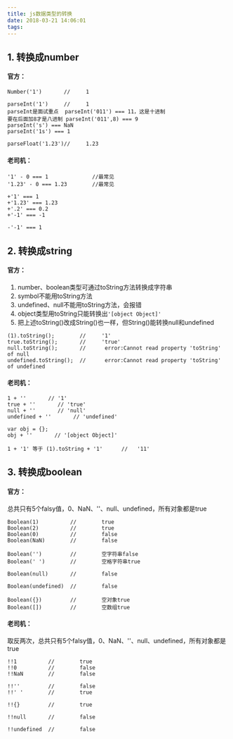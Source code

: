 ```yaml
---
title: js数据类型的转换
date: 2018-03-21 14:06:01
tags:
---
```

## 1. 转换成number
#### 官方：
```
Number('1')       //     1

parseInt('1')     //     1  
parseInt是面试重点  parseInt('011') === 11，这是十进制
要在后面加8才是八进制 parseInt('011',8) === 9
parseInt('s') === NaN
parseInt('1s') === 1

parseFloat('1.23')//     1.23
```

#### 老司机：
```
'1' - 0 === 1              //最常见
'1.23' - 0 === 1.23        //最常见

+'1' === 1
+'1.23' === 1.23
+'.2' === 0.2
+'-1' === -1

-'-1' === 1
```

## 2. 转换成string
#### 官方：
1. number、boolean类型可通过toString方法转换成字符串
2. symbol不能用toString方法
3. undefined、null不能用toString方法，会报错 
4. object类型用toString只能转换出`'[object Object]'`
5. 把上述toString()改成String()也一样，但String()能转换null和undefined
```
(1).toString();        //     '1'
true.toString();       //     'true'
null.toString();       //      error:Cannot read property 'toString' of null
undefined.toString();  //      error:Cannot read property 'toString' of undefined
```

#### 老司机：
```
1 + ''       // '1'
true + ''       // 'true'
null + ''       // 'null'
undefined + ''       // 'undefined'

var obj = {};
obj + ''       // '[object Object]'

1 + '1' 等于 (1).toString + '1'      //   '11'
```

## 3. 转换成boolean
#### 官方：
总共只有5个falsy值，0、NaN、''、null、undefined，所有对象都是true
```
Boolean(1)          //        true
Boolean(2)          //        true
Boolean(0)          //        false
Boolean(NaN)        //        false

Boolean('')         //        空字符串false
Boolean(' ')        //        空格字符串true

Boolean(null)       //        false

Boolean(undefined)  //        false

Boolean({})         //        空对象true
Boolean([])         //        空数组true
```
#### 老司机：
取反两次，总共只有5个falsy值，0、NaN、''、null、undefined，所有对象都是true
```
!!1          //        true
!!0          //        false
!!NaN        //        false

!!''         //        false
!!' '        //        true

!!{}         //        true

!!null       //        false

!!undefined  //        false
```
